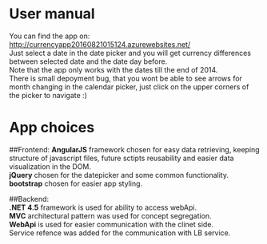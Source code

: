 # User manual

You can find the app on: http://currencyapp20160821015124.azurewebsites.net/   
Just select a date in the date picker and you will get currency differences between selected date and the date day before.   
Note that the app only works with the dates till the end of 2014.  
There is small depoyment bug, that you wont be able to see arrows for month changing in the calendar picker, just click on the upper corners of the picker to navigate :)   

# App choices

##Frontend:
**AngularJS** framework chosen for easy data retrieving, keeping structure of javascript files, future sctipts reusability and easier data visualization in the DOM.   
**jQuery** chosen for the datepicker and some common functionality.  
**bootstrap** chosen for easier app styling.  

##Backend:   
**.NET 4.5** framework is used for ability to access webApi.    
**MVC** architectural pattern was used for concept segregation.    
**WebApi** is used for easier communication with the clinet side.       
Service refence was added for the communication with LB service.  


